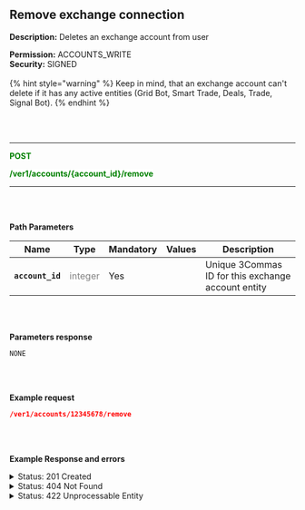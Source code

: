 ## Remove exchange connection<br>

**Description:** Deletes an exchange account from user<br>

**Permission:** ACCOUNTS_WRITE<br>
**Security:** SIGNED<br>
<br>
{% hint style="warning" %}
Keep in mind, that an exchange account can't delete if it has any active entities (Grid Bot, Smart Trade, Deals, Trade, Signal Bot).
{% endhint %}

<br>
<br>

----------

<mark style="color:green;background-color:white" > **POST**

<mark style="color:green;background-color:white" > **/ver1/accounts/{account_id}/remove**

----------
<br>
<br>

**Path Parameters**<br>

| Name | Type |	Mandatory |	Values	| Description|
|------|------|-----------|-----------------|------------|
|**`account_id`**  | <mark style="color:grey;background-color:white"> integer | Yes |  | Unique 3Commas ID for this exchange account entity |

<br>
<br>

**Parameters response**<br>

```
NONE
```

<br>
<br>


**Example request**<br>

```json
/ver1/accounts/12345678/remove
```
<br>
<br>

**Example Response and errors**<br>

<details>
<summary>Status: 201 Created</summary><br>

```json
true
```
</details>

<details>
<summary>Status: 404 Not Found</summary><br>

```json
{
    "error": "not_found",
    "error_description": "Not Found"
}
```
</details>

<details>
<summary> Status: 422 Unprocessable Entity</summary><br>

```json
{
    "error": "account_not_deletable",
    "error_description": "There are active trading deals on this exchange. Close all trading operations and try again"
}
```

</details>
